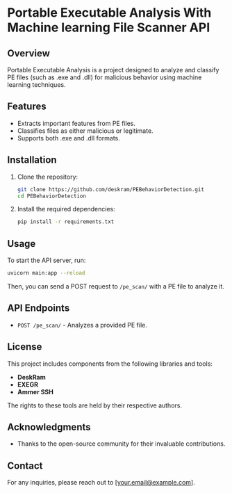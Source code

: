 #                     Portable Executable Analysis With Machine learning File Scanner API

## Overview
Portable Executable Analysis is a project designed to analyze and classify PE files (such as .exe and .dll) for malicious behavior using machine learning techniques.

## Features
- Extracts important features from PE files.
- Classifies files as either malicious or legitimate.
- Supports both .exe and .dll formats.

## Installation
1. Clone the repository:
   ```bash
   git clone https://github.com/deskram/PEBehaviorDetection.git
   cd PEBehaviorDetection
   ```
2. Install the required dependencies:
   ```bash
   pip install -r requirements.txt
   ```

## Usage
To start the API server, run:
```bash
uvicorn main:app --reload
```

Then, you can send a POST request to `/pe_scan/` with a PE file to analyze it.

## API Endpoints
- `POST /pe_scan/` - Analyzes a provided PE file.

## License
This project includes components from the following libraries and tools:

- **DeskRam**
- **EXEGR**
- **Ammer SSH**

The rights to these tools are held by their respective authors.

## Acknowledgments
- Thanks to the open-source community for their invaluable contributions.

## Contact
For any inquiries, please reach out to [your.email@example.com].
```
